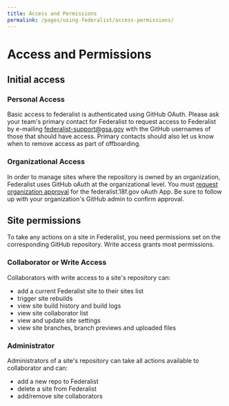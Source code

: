 ```yaml
---
title: Access and Permissions
permalink: /pages/using-federalist/access-permissions/
---
```


# Access and Permissions

## Initial access

### Personal Access
Basic access to federalist is authenticated using GitHub OAuth.  Please ask your team's primary contact for Federalist to request access to Federalist by e-mailing federalist-support@gsa.gov with the GitHub usernames of those that should have access. Primary contacts should also let us know when to remove access as part of offboarding.

### Organizational Access
In order to manage sites where the repository is owned by an organization, Federalist uses GitHub oAuth at the organizational level.  You must [request organization approval](https://help.github.com/en/articles/requesting-organization-approval-for-oauth-apps) for the federalist.18f.gov oAuth App.  Be sure to follow up with your organization's GitHub admin to confirm approval.

## Site permissions

To take any actions on a site in Federalist, you need permissions set on the corresponding GitHub repository. Write access grants most permissions.

### Collaborator or Write Access

Collaborators with write access to a site's repository can:
- add a current Federalist site to their sites list
- trigger site rebuilds
- view site build history and build logs
- view site collaborator list
- view and update site settings
- view site branches, branch previews and uploaded files

### Administrator

Administrators of a site's repository can take all actions available to collaborator and can:
- add a new repo to Federalist
- delete a site from Federalist
- add/remove site collaborators

